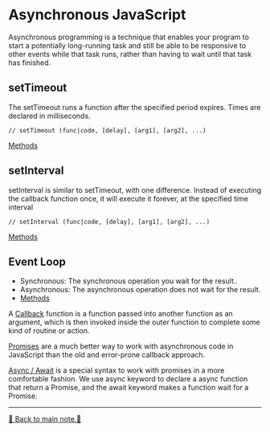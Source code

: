 # Asynchronous JavaScript

Asynchronous programming is a technique that enables your program to start a potentially long-running task and still be able to be responsive to other events while that task runs, rather than having to wait until that task has finished.

## setTimeout

The setTimeout runs a function after the specified period expires. Times are declared in milliseconds.

```JS
// setTimeout (func|code, [delay], [arg1], [arg2], ...)
```

[Methods](/code/13-asynchronous/settimerout.js)

## setInterval

setInterval is similar to setTimeout, with one difference. Instead of executing the callback function once, it will execute it forever, at the specified time interval

```JS
// setInterval (func|code, [delay], [arg1], [arg2], ...)
```

[Methods](/code/13-asynchronous/setinterval.js)

## Event Loop

- Synchronous: The synchronous operation you wait for the result..
- Asynchronous: The asynchronous operation does not wait for the result.
- [Methods](/code/13-asynchronous/event-loop.js)

A [Callback](/code/13-asynchronous/callback.js) function is a function passed into another function as an argument,
which is then invoked inside the outer function to complete some kind of routine or action.

[Promises](/code/13-asynchronous/promise.js) are a much better way to work with asynchronous code in JavaScript than
the old and error-prone callback approach.

[Async / Await](/code/13-asynchronous/async-await.js) is a special syntax to work with promises in a more comfortable fashion. We use async keyword to declare a async function that return a Promise, and the await keyword makes a function wait for a Promise.

---

[📒 Back to main note.📒](/README.md)
